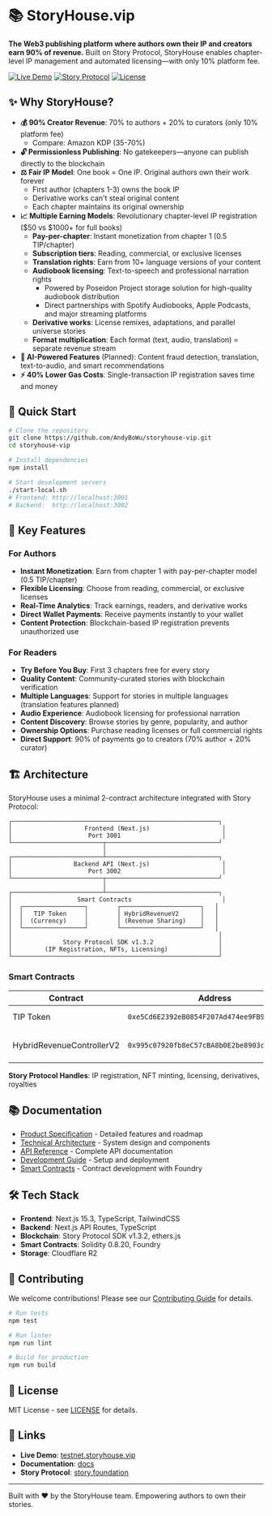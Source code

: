 # 📚 StoryHouse.vip

**The Web3 publishing platform where authors own their IP and creators earn 90% of revenue.** Built on Story Protocol, StoryHouse enables chapter-level IP management and automated licensing—with only 10% platform fee.

[![Live Demo](https://img.shields.io/badge/demo-testnet.storyhouse.vip-blue)](https://testnet.storyhouse.vip)
[![Story Protocol](https://img.shields.io/badge/built%20on-Story%20Protocol-purple)](https://www.story.foundation/)
[![License](https://img.shields.io/badge/license-MIT-green)](./LICENSE)

## ✨ Why StoryHouse?

- **💰 90% Creator Revenue**: 70% to authors + 20% to curators (only 10% platform fee)
  - Compare: Amazon KDP (35-70%)
- **🔓 Permissionless Publishing**: No gatekeepers—anyone can publish directly to the blockchain
- **⚖️ Fair IP Model**: One book = One IP. Original authors own their work forever
  - First author (chapters 1-3) owns the book IP
  - Derivative works can't steal original content
  - Each chapter maintains its original ownership
- **📈 Multiple Earning Models**: Revolutionary chapter-level IP registration ($50 vs $1000+ for full books)
  - **Pay-per-chapter**: Instant monetization from chapter 1 (0.5 TIP/chapter)
  - **Subscription tiers**: Reading, commercial, or exclusive licenses
  - **Translation rights**: Earn from 10+ language versions of your content
  - **Audiobook licensing**: Text-to-speech and professional narration rights
    - Powered by Poseidon Project storage solution for high-quality audiobook distribution
    - Direct partnerships with Spotify Audiobooks, Apple Podcasts, and major streaming platforms
  - **Derivative works**: License remixes, adaptations, and parallel universe stories
  - **Format multiplication**: Each format (text, audio, translation) = separate revenue stream
- **🤖 AI-Powered Features** (Planned): Content fraud detection, translation, text-to-audio, and smart recommendations
- **⚡ 40% Lower Gas Costs**: Single-transaction IP registration saves time and money

## 🚀 Quick Start

```bash
# Clone the repository
git clone https://github.com/AndyBoWu/storyhouse-vip.git
cd storyhouse-vip

# Install dependencies
npm install

# Start development servers
./start-local.sh
# Frontend: http://localhost:3001
# Backend:  http://localhost:3002
```

## 🎯 Key Features

### For Authors
- **Instant Monetization**: Earn from chapter 1 with pay-per-chapter model (0.5 TIP/chapter)
- **Flexible Licensing**: Choose from reading, commercial, or exclusive licenses
- **Real-Time Analytics**: Track earnings, readers, and derivative works
- **Direct Wallet Payments**: Receive payments instantly to your wallet
- **Content Protection**: Blockchain-based IP registration prevents unauthorized use

### For Readers  
- **Try Before You Buy**: First 3 chapters free for every story
- **Quality Content**: Community-curated stories with blockchain verification
- **Multiple Languages**: Support for stories in multiple languages (translation features planned)
- **Audio Experience**: Audiobook licensing for professional narration
- **Content Discovery**: Browse stories by genre, popularity, and author
- **Ownership Options**: Purchase reading licenses or full commercial rights
- **Direct Support**: 90% of payments go to creators (70% author + 20% curator)

## 🏗️ Architecture

StoryHouse uses a minimal 2-contract architecture integrated with Story Protocol:

```
┌─────────────────────────────────────────────────────────┐
│                    Frontend (Next.js)                    │
│                     Port 3001                            │
└─────────────────────────┬───────────────────────────────┘
                          │
┌─────────────────────────┴───────────────────────────────┐
│                 Backend API (Next.js)                    │
│                     Port 3002                            │
└─────────────────────────┬───────────────────────────────┘
                          │
┌─────────────────────────┴───────────────────────────────┐
│                  Smart Contracts                         │
│  ┌─────────────────┐        ┌──────────────────────┐   │
│  │   TIP Token     │        │ HybridRevenueV2      │   │
│  │  (Currency)     │        │ (Revenue Sharing)    │   │
│  └─────────────────┘        └──────────────────────┘   │
│                                                         │
│              Story Protocol SDK v1.3.2                  │
│         (IP Registration, NFTs, Licensing)              │
└─────────────────────────────────────────────────────────┘
```

### Smart Contracts

| Contract | Address | Purpose |
|----------|---------|---------|
| TIP Token | `0xe5Cd6E2392eB0854F207Ad474ee9FB98d80C934E` | Platform currency |
| HybridRevenueControllerV2 | `0x995c07920fb8eC57cBA8b0E2be8903cB4434f9D6` | Revenue distribution (70/20/10) |

**Story Protocol Handles**: IP registration, NFT minting, licensing, derivatives, royalties

## 📚 Documentation

- [Product Specification](./docs/PRODUCT_SPEC.md) - Detailed features and roadmap
- [Technical Architecture](./docs/TECHNICAL_ARCHITECTURE.md) - System design and components  
- [API Reference](./docs/API_REFERENCE.md) - Complete API documentation
- [Development Guide](./docs/guides/DEVELOPMENT_GUIDE.md) - Setup and deployment
- [Smart Contracts](./packages/contracts/README.md) - Contract development with Foundry

## 🛠️ Tech Stack

- **Frontend**: Next.js 15.3, TypeScript, TailwindCSS
- **Backend**: Next.js API Routes, TypeScript
- **Blockchain**: Story Protocol SDK v1.3.2, ethers.js
- **Smart Contracts**: Solidity 0.8.20, Foundry
- **Storage**: Cloudflare R2

## 🤝 Contributing

We welcome contributions! Please see our [Contributing Guide](./CONTRIBUTING.md) for details.

```bash
# Run tests
npm test

# Run linter
npm run lint

# Build for production
npm run build
```

## 📄 License

MIT License - see [LICENSE](./LICENSE) for details.

## 🔗 Links

- **Live Demo**: [testnet.storyhouse.vip](https://testnet.storyhouse.vip)
- **Documentation**: [docs](./docs)
- **Story Protocol**: [story.foundation](https://www.story.foundation)

---

Built with ❤️ by the StoryHouse team. Empowering authors to own their stories.